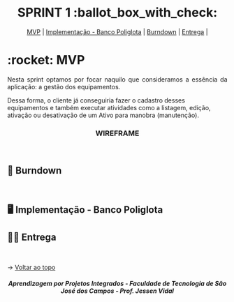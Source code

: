 
<br id="topo">
 
<h1 align="center"> SPRINT 1 :ballot_box_with_check: </h1>

<p align="center">
    <a href="#mvp">MVP</a> | 
    <a href="poliglota">Implementação - Banco Poliglota</a> | 
    <a href="#burndown">Burndown</a> | 
    <a href="#entrega">Entrega</a> | 
</p>

<span id="mvp">
 
<h1> :rocket: MVP </h1>
<p align="justify">Nesta sprint optamos por focar naquilo que consideramos a essência da aplicação: a gestão dos equipamentos.</p>

<p>Dessa forma, o cliente já conseguiria fazer o cadastro desses equipamentos e também executar atividades como a listagem, edição, ativação ou desativação de um Ativo para manobra (manutenção).</p>
  
<h3 align="center" id="wireframe"> WIREFRAME </h3>
<p align="center">
</p>
</br
  
<span id="burndown">
 
## :pushpin: Burndown
<!--<p align="center"> <img src = "../imagens/burndown1sprint.png"></p>-->
<br>

 <span id="poliglota">

## 🖥️ Implementação - Banco Poliglota
  
 <span id="entrega">
 
## 👩‍💻 Entrega
<p align="center">

</p>
<br>
   
  → [Voltar ao topo](#topo)

<h5 align="center"> Aprendizagem por Projetos Integrados - Faculdade de Tecnologia de São José dos Campos - Prof. Jessen Vidal </h5>
